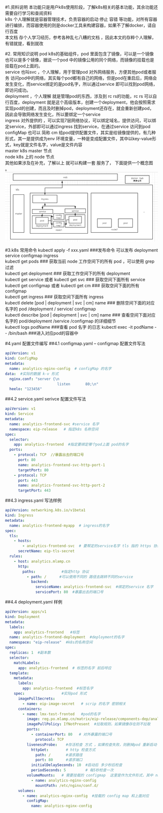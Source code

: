 
#1.资料说明
本功能只是用户k8s使用阶段，了解k8s相关的基本功能，其余功能还需要自行学习和查阅资料  
k8s 个人理解就是容器管理技术，负责容器的启动 停止 容错 等功能，对所有容器进行编排，而容器使用的则是docker工具来构建容器，如果不了解docker，请自行百度  
本文档 存个人学习经历，参考各种乱七八糟的文档 ，因此本文的存粹个人理解，有错就提，看到就改  


#2. 常用知识说明
pod  k8s的基础组件，pod 里面包含了镜像，可以是一个镜像 也可以是多个镜像，据说一个pod 中的镜像公用的同个网络，而镜像的挂载也是挂载在pod上面的。  
service 也叫svc ，个人理解，用于管理pod 对外网络服务，方便其他pod或者服务 访问pod中的网络，其实每个pod都有自己的网络，但是pod在重启后，网络会发生变化，而service绑定的是pod名字，所以通过service 即可以找到pod网络，即访问成功。  
deployment ，个人理解 就是管理pod的东西，涉及到 rc rs的功能，rc rs 可以自行百度，deployment 就是这个高级版本，创建一个deployment，他会按照需求实现pod的创建，而且及时删掉pod，deployment还存在，就会重新创建pod，因此会导致网络发生变化，所以要绑定一个service  
ingress 对外提供的 ，可以实现7层网络协议，可以绑定域名，提供访问，可以绑定service，外部即可以通过ingress 找到service，在通过service 访问到pod  
configMap 也可以 简称 cm 给pod提供配置文件，其实是给镜像提供的，有几种形式，其一是提供成为env 环境变量，一种是变成配置文件，其中以key-value形式，key就是文件名字，value是文件内容  
master k8s master 节点  
node k8s 上的 node 节点  
其他如果涉及在补充，了解以上 就可以构建一套 服务了， 下面提供一个概念图 。  
![概念图](./image/gainiantu.png)


#3.k8s 常用命令
kubectl apply -f xxx.yaml    ###发布命令 可以发布 deployment service configmap ingress  
kubectl get pods                 ### 获取当前 node 工作空间下的所有 pod ，可以使用 grep 过滤  
kubectl get deployment      ### 获取工作空间下的所有 deployment  
kubectl get service 或者 kubectl get svc   ### 获取空间下面所有 service  
kubectl get configmap 或者 kubectl get cm  ### 获取空间下面的所有 configmap  
kubectl get ingress   ### 获取空间下面所有 ingress  
kubectl delete [pod | deployment | svc | cm]  name  ### 删除空间下面的对应名字的 pod /deployment / service/ configmap   
kubectl describe [pod | deployment | svc | cm] name   ### 查看空间下面对应名字的 pod/deployment /service /configmap  的详细细节  
kubectl logs podName  ###查看 pod 名字 的日志
kubectl exec -it podName -- /bin/bash  ###进入对应pod的容器中


#4.yaml 配置文件编写
##4.1 configmap.yaml  – configmap 配置文件写法 
```yaml
apiVersion: v1
kind: ConfigMap
metadata:
  name: analytics-nginx-config  # configMap 的名字
data:  #实际的数据 k-v 形式
  nginx.conf: "server {\n
                        listen       80;\n"
  heelo: "123456"
```

##4.2 service.yaml  serivce 配置文件写法
```yaml
apiVersion: v1
kind: Service
metadata:
  name: analytics-frontend-svc #service 名字
  namespace: eip-release   # 指定k8s 名称空间
spec:
  selector:
    app: analytics-frontend  #指定要绑定哪个pod上面 pod的名字
  ports:
    - protocol: TCP  //暴露出去的端口号
      port: 80
      name: analytics-frontend-svc-http-port-1
      targetPort: 80
    - protocol: TCP
      port: 443
      name: analytics-frontend-svc-http-port-2
      targetPort: 443
```

##4.3 ingress.yaml  写法样例
```yaml
apiVersion: networking.k8s.io/v1beta1
kind: Ingress
metadata:
  name: analytics-frontend-myapp  # ingress的名字
spec:
  tls:
    - hosts:
        - analytics-frontend-svc  # 要帮定的service名字 tls 指的 https 协议
      secretName: eip-tls-secret
  rules:
    - host: analytics.mlamp.cn
      http:
        paths:            #指定http 协议
          - path: /      #可以使用不同的 路径去跳转不同的service
            backend:
              serviceName: analytics-frontend-svc  #绑定的service 名字
              servicePort: 80  #暴露出去的端口号
```

##4.4  deployment.yaml 样例
```yaml
apiVersion: apps/v1
kind: Deployment
metadata:
  labels:
    app: analytics-frontend   #标签
  name: analytics-frontend-deployment  #deployment的名字
  namespace: "eip-release"  #k8s的名称空间
spec:
  replicas: 1  #副本数
  selector:
    matchLabels:
      app: analytics-frontend  # 标签的名字 前后呼应
  template:
    metadata:
      labels:
        app: analytics-frontend  #标签名字
    spec:                 #实际pod 形式
      imagePullSecrets:
        - name: eip-image-secret   # scrip 的名字 密钥相关
      containers:
        - name: lmx-test-fronted   #pod的名字
          image: reg.po.mlamp.cn/matrix/eip-release/components-dep/analytics-analytics-frontend-0.1:release  #镜像拉取地址
          imagePullPolicy: IfNotPresent  #拉取规则，如果镜像存在则不拉取 
          ports:
            - containerPort: 80   # 对外暴露的端口号
              protocol: TCP
          livenessProbe:    #存活检查 方式 ，如果检查失败，则删掉pod 重新启动
            httpGet:        # http 检查方式
              path: /       #请求路径
              port: 80      #请求端口
            initialDelaySeconds: 10  #启动后 多少秒后检查
            periodSeconds: 5         # 每5秒检查一次 
          volumeMounts:   # 需要挂载的 configmap  这里是作为文件形式，其中 name 为key  value 为文件内容
            - name: analytics-nginx-config
              mountPath: /etc/nginx/conf.d/
      volumes:
        - name: analytics-nginx-config  #挂载的 config map 和上面对应
          configMap:
            name: analytics-nginx-config
```







